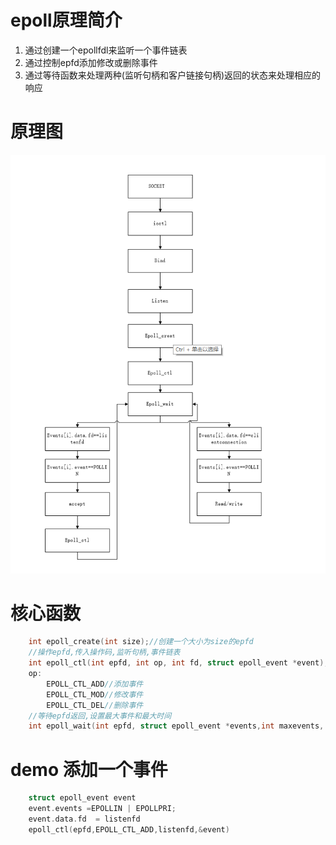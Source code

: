 # epoll原理简介
1. 通过创建一个epollfdl来监听一个事件链表
2. 通过控制epfd添加修改或删除事件
3. 通过等待函数来处理两种(监听句柄和客户链接句柄)返回的状态来处理相应的响应

# 原理图
![epoll机制原理图](epoll机制.png)

# 核心函数
```c
    int epoll_create(int size);//创建一个大小为size的epfd
    //操作epfd,传入操作码,监听句柄,事件链表
    int epoll_ctl(int epfd, int op, int fd, struct epoll_event *event);
    op:
    	EPOLL_CTL_ADD//添加事件
    	EPOLL_CTL_MOD//修改事件
    	EPOLL_CTL_DEL//删除事件
    //等待epfd返回,设置最大事件和最大时间
    int epoll_wait(int epfd, struct epoll_event *events,int maxevents, int timeout);
```

# demo 添加一个事件
```c
    struct epoll_event event
    event.events =EPOLLIN | EPOLLPRI;
    event.data.fd  = listenfd
    epoll_ctl(epfd,EPOLL_CTL_ADD,listenfd,&event)
```

